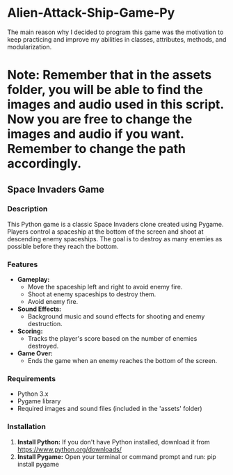 # Alien-Attack-Ship-Game-Py
The main reason why I decided to program this game was the motivation to keep practicing and improve my abilities in classes, attributes, methods, and modularization.

# Note: Remember that in the assets folder, you will be able to find the images and audio used in this script. Now you are free to change the images and audio if you want. Remember to change the path accordingly.

## Space Invaders Game

### Description
This Python game is a classic Space Invaders clone created using Pygame. Players control a spaceship at the bottom of the screen and shoot at descending enemy spaceships. The goal is to destroy as many enemies as possible before they reach the bottom.

### Features
* **Gameplay:**
  * Move the spaceship left and right to avoid enemy fire.
  * Shoot at enemy spaceships to destroy them.
  * Avoid enemy fire.
* **Sound Effects:**
  * Background music and sound effects for shooting and enemy destruction.
* **Scoring:**
  * Tracks the player's score based on the number of enemies destroyed.
* **Game Over:**
  * Ends the game when an enemy reaches the bottom of the screen.

### Requirements
* Python 3.x
* Pygame library
* Required images and sound files (included in the 'assets' folder)

### Installation
1. **Install Python:** If you don't have Python installed, download it from https://www.python.org/downloads/
2. **Install Pygame:** Open your terminal or command prompt and run: pip install pygame
